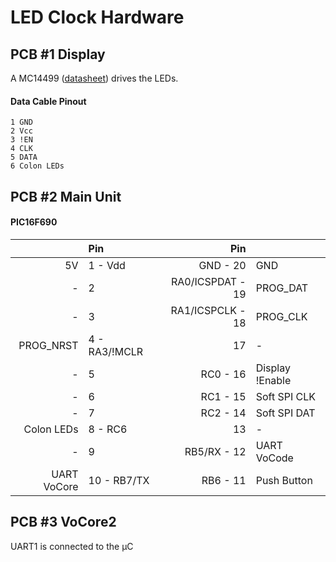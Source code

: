 ﻿# LED Clock Hardware

## PCB #1 Display
A MC14499 ([datasheet](http://pdf.datasheetcatalog.com/datasheet/motorola/MC14499DW.pdf)) drives the LEDs.

#### Data Cable Pinout
```
1 GND
2 Vcc
3 !EN
4 CLK
5 DATA
6 Colon LEDs
```

## PCB #2 Main Unit
#### PIC16F690
|  | Pin | Pin |  |
|---:|:---|---:|:---|
| 5V | 1 - Vdd | GND - 20 | GND |
| - | 2 | RA0/ICSPDAT - 19 | PROG_DAT |
| - | 3 | RA1/ICSPCLK - 18 | PROG_CLK |
| PROG_NRST | 4 - RA3/!MCLR | 17 | - |
| - | 5 | RC0 - 16 | Display !Enable |
| - | 6 | RC1 - 15 | Soft SPI CLK |
| - | 7 | RC2 - 14 | Soft SPI DAT |
| Colon LEDs | 8 - RC6 | 13 | - |
| - | 9 | RB5/RX - 12 | UART VoCode |
| UART VoCore | 10 - RB7/TX | RB6 - 11 | Push Button |


## PCB #3 VoCore2
UART1 is connected to the μC
